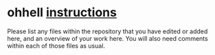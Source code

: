 # ohhell [instructions](https://docs.google.com/document/d/11rwDMXodqlxAjYlOyWvYiwVKjMB7jzeUtDFrYnAkct8/edit?usp=sharing)

Please list any files within the repository that you have edited or added here,
and an overview of your work here.
You will also need comments within each of those files as usual.
